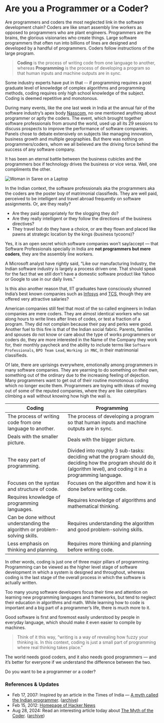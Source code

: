 # Are you a Programmer or a Coder?

Are programmers and coders the most neglected link in the software development chain? Coders are like smart assembly line workers as opposed to programmers who are plant engineers. Programmers are the brains, the glorious visionaries who create things. Large software programmers that often run into billions of lines are designed and developed by a handful of programmers. Coders follow instructions of the large program.

> **Coding** is the process of writing code from one language to another, whereas **Programming** is the process of developing a program so that human inputs and machine outputs are in sync.

Some industry experts have put in that -- if programming requires a post graduate level of knowledge of complex algorithms and programming methods, coding requires only high school knowledge of the subject. Coding is deemed repetitive and monotonous.

During many events, like the one last week in India at the annual fair of the software industry’s apex body [Nasscom](http://www.nasscom.in/), no one mentioned anything about programmer or aptly the coders. The event, which brought together software professionals from around the world, used up all its 29 sessions to discuss prospects to improve the performance of software companies. Panels chose to debate extensively on subjects like managing innovation, business growth and multiple geographies. But there was nothing on programmers/coders, whom we all believed are the driving force behind the success of any software company.

It has been an eternal battle between the business cubicles and the programmers box if technology drives the business or vice versa. Well, one compliments the other.

<img class="full" src="https://cdn.oinam.com/img/stock/indian-woman-laptop.jpg" alt="Woman in Saree on a Laptop" loading="lazy">

In the Indian context, the software professionals aka the programmers aka the coders are the poster boy of matrimonial classifieds. They are well paid, perceived to be intelligent and travel abroad frequently on software assignments. Or, are they really?

- Are they paid appropriately for the slogging they do?
- Are they really intelligent or they follow the directions of the business directives?
- They travel but do they have a choice, or are they flown and placed like pawns at strategic location by the kings (business tycoons)?

Yes, it is an open secret which software companies won’t say/accept — that Software Professionals specially in India are **not programmers but mere coders**, they are the assembly line workers.

A Microsoft analyst have rightly said, “Like our manufacturing Industry, the Indian software industry is largely a process driven one. That should speak for the fact that we still don’t have a domestic software product like Yahoo or Google to use in our daily lives.”

Is this also another reason that, IIT graduates have consciously shunned India’s best known companies such as [Infosys](http://www.infosys.com/) and [TCS](http://www.tcs.com/), though they are offered very attractive salaries?

American companies still feel that most of the so called engineers in Indian companies are mere coders. They are almost identical workers who sat along hours to write lines after lines of codes, or test a fraction of a program. They did not complain because their pay and perks were good. Another fuel to this fire is that of the Indian social fabric. Parents, families and spouses do not know or care about the type of works programmers or coders do, they are more interested in the Name of the Company they work for, their monthly paycheck and the ability to include terms like `Software Professionals`, `BPO Team Lead`, `Working in MNC`, in their matrimonial classifieds.

Of late, there are uprisings everywhere, emotionally among programmers in many software companies. They are yearning to do something on their own, something out of the ordinary due to the increasing feeling of dejection. Many programmers want to get out of their routine monotonous coding which no longer excite them. Programmers are toying with ideas of moving out of some of the reputed companies, where they are like caterpillars climbing a wall without knowing how high the wall is.

| Coding                                                                     | Programming                                                                                                                                                              |
| -------------------------------------------------------------------------- | ------------------------------------------------------------------------------------------------------------------------------------------------------------------------ |
| The process of writing code from one language to another.                  | The process of developing a program so that human inputs and machine outputs are in sync.                                                                                |
| Deals with the smaller picture.                                            | Deals with the bigger picture.                                                                                                                                           |
| The easy part of programming.                                              | Divided into roughly 3 sub-tasks: deciding what the program should do, deciding how the program should do it (algorithm level), and coding it in a programming language. |
| Focuses on the syntax and structure of code.                               | Focuses on the algorithm and how it is done before writing code.                                                                                                         |
| Requires knowledge of programming languages.                               | Requires knowledge of algorithms and mathematical thinking.                                                                                                              |
| Can be done without understanding the algorithm or problem-solving skills. | Requires understanding the algorithm and good problem-solving skills.                                                                                                    |
| Less emphasis on thinking and planning.                                    | Requires more thinking and planning before writing code.                                                                                                                 |

In other words, coding is just one of three major pillars of programming. Programming can be viewed as the higher level stage of software development in which a system is designed and throughout, whereas coding is the last stage of the overall process in which the software is actually written.

Too many young software developers focus their time and attention on learning new programming languages and frameworks, but tend to neglect their education in algorithms and math. While learning how to code is important and a big part of a programmer’s life, there is much more to it.

Good software is first and foremost easily understood by people in everyday language, which should make it even easier to compile by machines.

> Think of it this way, “writing is a way of revealing how fuzzy your thinking is. In this context, coding is just a small part of programming where real thinking takes place.”

The world needs good coders, and it also needs good programmers — and it’s better for everyone if we understand the difference between the two.

Do you want to be a programmer or a coder?

### References & Updates

- Feb 17, 2007: Inspired by an article in the Times of India — [A myth called the Indian programmer](http://timesofindia.indiatimes.com/home/sunday-toi/A-myth-called-the-Indian-programmer/articleshow/1633868.cms).  ([archive](https://archive.is/MDX1r))
- Feb 15, 2012: [Homepage of Hacker News](https://news.ycombinator.com/item?id=3593124)
- Aug 28, 2024: Read an interesting article today about [The Myth of the Coder](https://cacm.acm.org/opinion/the-myth-of-the-coder/). ([archive](https://archive.is/NZXYJ))
